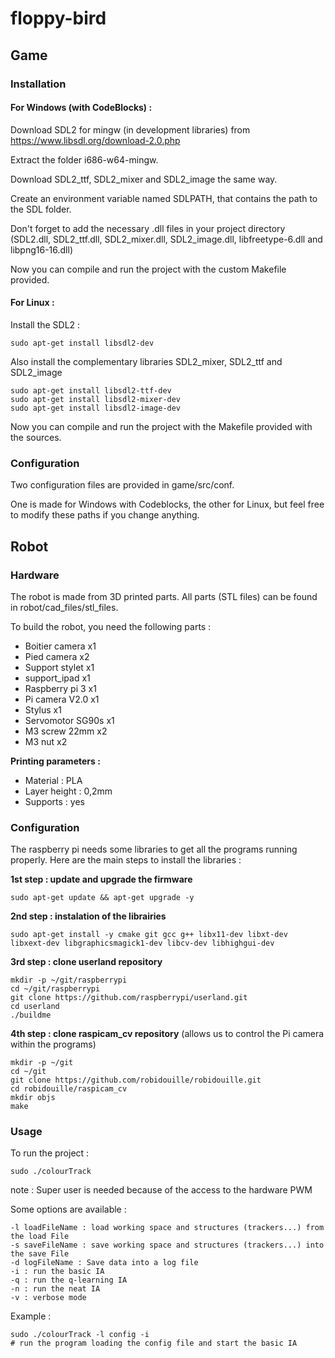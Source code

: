 # floppy-bird

## Game

### Installation

#### For Windows (with CodeBlocks) :

Download SDL2 for mingw (in development libraries) from https://www.libsdl.org/download-2.0.php

Extract the folder i686-w64-mingw.

Download SDL2_ttf, SDL2_mixer and SDL2_image the same way.

Create an environment variable named SDLPATH, that contains the path to the SDL folder.

Don't forget to add the necessary .dll files in your project directory (SDL2.dll, SDL2_ttf.dll, SDL2_mixer.dll, SDL2_image.dll, libfreetype-6.dll and libpng16-16.dll)

Now you can compile and run the project with the custom Makefile provided.

#### For Linux :

Install the SDL2 :

	sudo apt-get install libsdl2-dev
	
Also install the complementary libraries SDL2_mixer, SDL2_ttf and SDL2_image

	sudo apt-get install libsdl2-ttf-dev
	sudo apt-get install libsdl2-mixer-dev
	sudo apt-get install libsdl2-image-dev

Now you can compile and run the project with the Makefile provided with the sources.

### Configuration

Two configuration files are provided in game/src/conf.

One is made for Windows with Codeblocks, the other for Linux, but feel free to modify these paths if you change anything.

## Robot

### Hardware

The robot is made from 3D printed parts. All parts (STL files) can be found in robot/cad_files/stl_files.

To build the robot, you need the following parts :
* Boitier camera x1
* Pied camera x2
* Support stylet x1
* support_ipad x1
* Raspberry pi 3 x1
* Pi camera V2.0 x1
* Stylus x1
* Servomotor SG90s x1
* M3 screw 22mm x2
* M3 nut x2

**Printing parameters :** 
* Material : PLA
* Layer height : 0,2mm
* Supports : yes

### Configuration

The raspberry pi needs some libraries to get all the programs running properly. Here are the main steps to install the libraries :

**1st step : update and upgrade the firmware**

    sudo apt-get update && apt-get upgrade -y

**2nd step : instalation of the librairies**

    sudo apt-get install -y cmake git gcc g++ libx11-dev libxt-dev libxext-dev libgraphicsmagick1-dev libcv-dev libhighgui-dev

**3rd step : clone userland repository**

    mkdir -p ~/git/raspberrypi
    cd ~/git/raspberrypi
    git clone https://github.com/raspberrypi/userland.git
    cd userland
    ./buildme

**4th step : clone raspicam_cv repository** (allows us to control the Pi camera within the programs)

    mkdir -p ~/git
    cd ~/git
    git clone https://github.com/robidouille/robidouille.git
    cd robidouille/raspicam_cv
    mkdir objs
    make

### Usage

To run the project :

    sudo ./colourTrack
    
note : Super user is needed because of the access to the hardware PWM


Some options are available :

    -l loadFileName : load working space and structures (trackers...) from the load File
    -s saveFileName : save working space and structures (trackers...) into the save File
    -d logFileName : Save data into a log file
    -i : run the basic IA 
    -q : run the q-learning IA 
    -n : run the neat IA
    -v : verbose mode
    
    
Example :

    sudo ./colourTrack -l config -i
    # run the program loading the config file and start the basic IA

    
    
